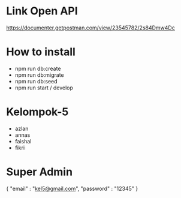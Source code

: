 # Link Open API
https://documenter.getpostman.com/view/23545782/2s84Dmw4Dc

# How to install
- npm run db:create
- npm run db:migrate
- npm run db:seed
- npm run start / develop

# Kelompok-5
- azlan
- annas
- faishal
- fikri

# Super Admin
{
"email" : "kel5@gmail.com",
"password" : "12345"
}
